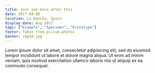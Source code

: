 ```yaml
---
title: Just one more after this
date: 2017-08-08
location: La Mancha, Spain
display_date: Aug 2017
tags: ["Example", "Specimen", "Prototype"]
footer: Taken from picsum.photos
banner: img10.jpg
---
```

Lorem ipsum dolor sit amet, consectetur adipisicing elit, sed do eiusmod
tempor incididunt ut labore et dolore magna aliqua. Ut enim ad minim veniam,
quis nostrud exercitation ullamco laboris nisi ut aliquip ex ea commodo
consequat.

<!--more-->